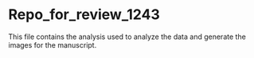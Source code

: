 # Repo_for_review_1243
This file contains the analysis used to analyze the data and generate the images for the manuscript.
